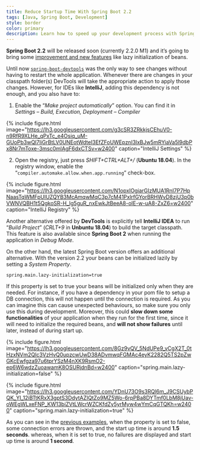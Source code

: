 ```yaml
---
title: Reduce Startup Time With Spring Boot 2.2
tags: [Java, Spring Boot, Development]
style: border
color: primary
description: Learn how to speed up your development process with Spring Boot 2.2.
---
```


**Spring Boot 2.2** will be released soon (currently 2.2.0 M1) and it’s going to bring some [improvement and new features](https://github.com/spring-projects/spring-boot/wiki/Spring-Boot-2.2.0-M1-Release-Notes) like lazy initialization of beans.

Until now [`spring-boot-devtools`](https://docs.spring.io/spring-boot/docs/current/reference/html/using-boot-devtools.html) was the only way to see changes without having to restart the whole application. Whenever there are changes in your classpath folder(s) DevTools will take the appropriate action to apply those changes.  However, for IDEs like **IntelliJ**, adding this dependency is not enough, and you also have to:

1. Enable the “*Make project automatically*” option. You can find it in *Settings – Build, Execution, Deployment – Compiler*

{% include figure.html image="https://lh3.googleusercontent.com/g3cSR3ZRkkjsCEhuV0-n9RfR9XLHe_qPxTc_e4Osiq_uM-GUoPb3wQl7IiGrBtLV0UNEotWdteI3EfZFoUWEpznI3lxBJw5mRYiaVa5l9dbPx8Nr7mToxe-3msc0mlAgF6dxCTSv=w2400" caption="IntelliJ Settings" %}

2. Open the registry, just press *SHIFT+CTRL+ALT+/* (**Ubuntu 18.04**). In the registry window, enable the “`compiler.automake.allow.when.app.running`” check-box.


{% include figure.html image="https://lh3.googleusercontent.com/N1opxIOgiarGIzMUA1RnI7P7HpNaasTqWMFpUIUZQYB3McAmqwMqC3p7cM41PxlrfGYorBRHWvD8zjU3p0bVWNVQBH1t5QgkoSR-H_Ig5guR_nxEwkJtBeeA8-oIE-w-uA8-ZxZ6=w2400" caption="IntelliJ Registry" %}

Another alternative offered by **DevTools** is explicitly tell **IntelliJ IDEA** to run “*Build Project*” (*CRLT+9* in **Unbuntu 18.04**) to build the target classpath. This feature is also available since **Spring Boot 2** when running the application in *Debug Mode*.

On the other hand, the latest Spring Boot version offers an additional alternative. With the version 2.2 your beans can be initialized lazily by setting a *System Property*.

```properties
spring.main.lazy-initialization=true
```

If this property is set to true your beans will be initialized only when they are needed. For instance, if you have a dependency in your pom file to setup a DB connection, this will not happen until the connection is required. As you can imagine this can cause unexpected behaviours, so make sure you only use this during development. Moreover, this could **slow down some functionalities** of your application when they run for the first time, since it will need to initialize the required beans, and **will not show failures** until later, instead of during start up.

{% include figure.html image="https://lh3.googleusercontent.com/8Gz9vQV_5NdUPe9_vCgX2T_0tHzxNVm2Qlc3VzHvQ0upzcwUwD38ADvmwqFGMAc4eyK2282Q5TS2pZwGKcEwfgza97u6tprYSzM4nXK9RsmO2-ep6W6wdzZuoawamK8OSURjdnBd=w2400" caption="spring.main.lazy-initialization=false" %}

{% include figure.html image="https://lh3.googleusercontent.com/YDnU73O9s3RQl6m_J9CSUybPQK_YI_12iBTtKRxX3gptS3DdytAZIQtZo9MZ5Wo-6rpPBa8DYTmf0LbM8jUav-oWEgWLxeFNP_KW13biZVtLWcrWZCKfdZy5yrMyw4wYmCqGTQKh=w2400" caption="spring.main.lazy-initialization=true" %}

As you can see in the [previous examples](https://github.com/smartinrub/spring-boot-lazy-initialization), when the property is set to false, some connection errors are thrown, and the start up time is around **1.5 seconds**. whereas, when it is set to true, no failures are displayed and start up time is around **1 second**.
